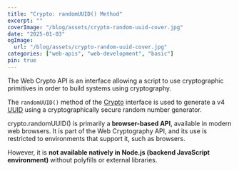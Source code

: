 ```yaml
---
title: "Crypto: randomUUID() Method"
excerpt: ""
coverImage: "/blog/assets/crypto-random-uuid-cover.jpg"
date: "2025-01-03"
ogImage:
  url: "/blog/assets/crypto-random-uuid-cover.jpg"
categories: ["web-apis", "web-development", "basic"]
pin: true
---
```


The Web Crypto API is an interface allowing a script to use cryptographic primitives in order to build systems using cryptography.

The `randomUUID()` method of the [Crypto](https://developer.mozilla.org/en-US/docs/Web/API/Crypto) interface is used to generate a v4 [UUID](https://developer.mozilla.org/en-US/docs/Glossary/UUID) using a cryptographically secure random number generator.

crypto.randomUUID() is primarily a **browser-based API**, available in modern web browsers. It is part of the Web Cryptography API, and its use is restricted to environments that support it, such as browsers.

However, it is **not available natively in Node.js (backend JavaScript environment)** without polyfills or external libraries.
